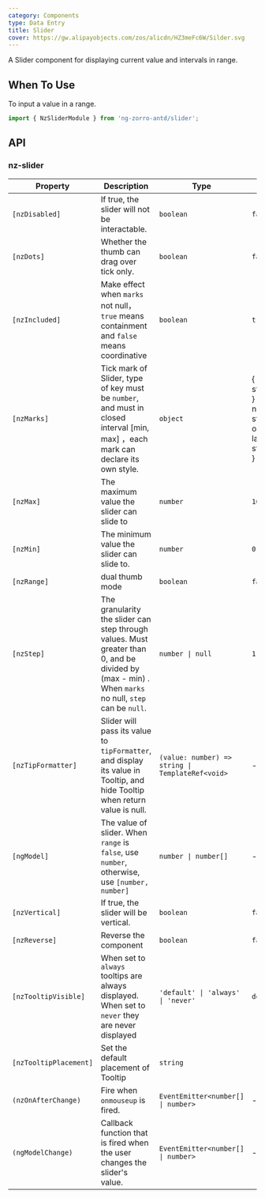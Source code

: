 ```yaml
---
category: Components
type: Data Entry
title: Slider
cover: https://gw.alipayobjects.com/zos/alicdn/HZ3meFc6W/Silder.svg
---
```


A Slider component for displaying current value and intervals in range.

## When To Use

To input a value in a range.

```ts
import { NzSliderModule } from 'ng-zorro-antd/slider';
```

## API

### nz-slider

| Property               | Description                                                                                                                                          | Type                                             | Default                                                                      |
| ---------------------- | ---------------------------------------------------------------------------------------------------------------------------------------------------- | ------------------------------------------------ | ---------------------------------------------------------------------------- |
| `[nzDisabled]`         | If true, the slider will not be interactable.                                                                                                        | `boolean`                                        | `false`                                                                      |
| `[nzDots]`             | Whether the thumb can drag over tick only.                                                                                                           | `boolean`                                        | `false`                                                                      |
| `[nzIncluded]`         | Make effect when `marks` not null，`true` means containment and `false` means coordinative                                                           | `boolean`                                        | `true`                                                                       |
| `[nzMarks]`            | Tick mark of Slider, type of key must be `number`, and must in closed interval [min, max] ，each mark can declare its own style.                     | `object`                                         | { number: string/HTML } or { number: { style: object, label: string/HTML } } |
| `[nzMax]`              | The maximum value the slider can slide to                                                                                                            | `number`                                         | `100`                                                                        |
| `[nzMin]`              | The minimum value the slider can slide to.                                                                                                           | `number`                                         | `0`                                                                          |
| `[nzRange]`            | dual thumb mode                                                                                                                                      | `boolean`                                        | `false`                                                                      |
| `[nzStep]`             | The granularity the slider can step through values. Must greater than 0, and be divided by (max - min) . When `marks` no null, `step` can be `null`. | `number \| null`                                 | `1`                                                                          |
| `[nzTipFormatter]`     | Slider will pass its value to `tipFormatter`, and display its value in Tooltip, and hide Tooltip when return value is null.                          | `(value: number) => string \| TemplateRef<void>` | -                                                                            |
| `[ngModel]`            | The value of slider. When `range` is `false`, use `number`, otherwise, use `[number, number]`                                                        | `number \| number[]`                             | -                                                                            |
| `[nzVertical]`         | If true, the slider will be vertical.                                                                                                                | `boolean`                                        | `false`                                                                      |
| `[nzReverse]`          | Reverse the component                                                                                                                                | `boolean`                                        | `false`                                                                      |
| `[nzTooltipVisible]`   | When set to `always` tooltips are always displayed. When set to `never` they are never displayed                                                     | `'default' \| 'always' \| 'never'`               | `default`                                                                    |
| `[nzTooltipPlacement]` | Set the default placement of Tooltip                                                                                                                 | `string`                                         |                                                                              |
| `(nzOnAfterChange)`    | Fire when `onmouseup` is fired.                                                                                                                      | `EventEmitter<number[] \| number>`               | -                                                                            |
| `(ngModelChange)`      | Callback function that is fired when the user changes the slider's value.                                                                            | `EventEmitter<number[] \| number>`               | -                                                                            |
